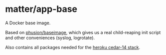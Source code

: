 
# matter/app-base

A Docker base image.

Based on [phusion/baseimage](https://github.com/phusion/baseimage-docker), which gives us a real
child-reaping init script and other conveniences (syslog, logrotate).

Also contains all packages needed for the [heroku cedar-14 stack](https://github.com/heroku/stack-images).



